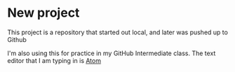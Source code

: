 # New project

This project is a repository that started out local, and later was pushed up to Github

I'm also using this for practice in my GitHub Intermediate class. The text editor that I am typing in is [Atom](https://atom.io)
